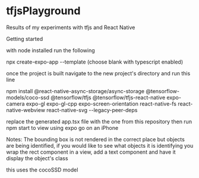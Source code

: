 # tfjsPlayground
Results of my experiments with tfjs and React Native

Getting started

with node installed run the following

npx create-expo-app --template
(choose blank with typescript enabled)

once the project is built navigate to the new project's directory and run this line

npm install @react-native-async-storage/async-storage @tensorflow-models/coco-ssd @tensorflow/tfjs @tensorflow/tfjs-react-native expo-camera expo-gl expo-gl-cpp expo-screen-orientation react-native-fs react-native-webview react-native-svg --legacy-peer-deps

replace the generated app.tsx file with the one from this repository
then run npm start to view using expo go on an iPhone

Notes: The bounding box is not rendered in the correct place but objects are being identified, if you would like to see what objects it is identifying
you wrap the rect component in a view, add a text component and have it display the object's class

this uses the cocoSSD model
